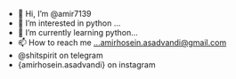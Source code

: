 - 👋 Hi, I’m @amir7139
- 👀 I’m interested in python  ...
- 🌱 I’m currently learning python...
- 📫 How to reach me ...amirhosein.asadvandi@gmail.com
- @shitspirit on telegram
- {amirhosein.asadvandi} on instagram
